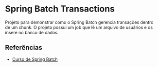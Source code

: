 # Spring Batch Transactions

Projeto para demonstrar como o Spring Batch gerencia transações dentro de um chunk.
O projeto possui um job que lê um arquivo de usuários e os insere no banco de dados.

## Referências

- [Curso de Spring Batch](https://www.udemy.com/course/curso-para-desenvolvimento-de-jobs-com-spring-batch/?referralCode=8743E206FA9240686B20)
